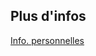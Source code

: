 ## Plus d'infos

<a class='see-also' href='infopersonnelles.html'><span class='title'>Info. personnelles</span></a>

